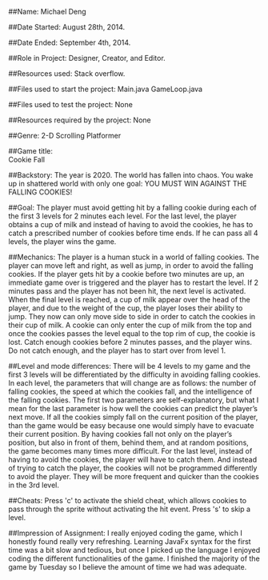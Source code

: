 ##Name: 
Michael Deng

##Date Started:
August 28th, 2014.

##Date Ended:
September 4th, 2014.

##Role in Project:
Designer, Creator, and Editor.

##Resources used:
Stack overflow.

##Files used to start the project:
Main.java
GameLoop.java

##Files used to test the project:
None

##Resources required by the project:
None

##Genre: 
2-D Scrolling Platformer

##Game title:  
Cookie Fall

##Backstory: 
The year is 2020. The world has fallen into chaos. You wake up in shattered world with only one goal: YOU MUST WIN AGAINST THE FALLING COOKIES!

##Goal: 
The player must avoid getting hit by a falling cookie during each of the first 3 levels for 2 minutes each level. For the last level, the player obtains a cup of milk and instead of having to avoid the cookies, he has to catch a prescribed number of cookies before time ends. If he can pass all 4 levels, the player wins the game. 

##Mechanics: 
The player is a human stuck in a world of falling cookies. The player can move left and right, as well as jump, in order to avoid the falling cookies. If the player gets hit by a cookie before two minutes are up, an immediate game over is triggered and the player has to restart the level. If 2 minutes pass and the player has not been hit, the next level is activated. When the final level is reached, a cup of milk appear over the head of the player, and due to the weight of the cup, the player loses their ability to jump. They now can only move side to side in order to catch the cookies in their cup of milk. A cookie can only enter the cup of milk from the top and once the cookies passes the level equal to the top rim of cup, the cookie is lost. Catch enough cookies before 2 minutes passes, and the player wins. Do not catch enough, and the player has to start over from level 1. 

##Level and mode differences: 
There will be 4 levels to my game and the first 3 levels will be differentiated by the difficulty in avoiding falling cookies. In each level, the parameters that will change are as follows: the number of falling cookies, the speed at which the cookies fall, and the intelligence of the falling cookies. The first two parameters are self-explanatory, but what I mean for the last parameter is how well the cookies can predict the player’s next move. If all the cookies simply fall on the current position of the player, than the game would be easy because one would simply have to evacuate their current position. By having cookies fall not only on the player’s position, but also in front of them, behind them, and at random positions, the game becomes many times more difficult. For the last level, instead of having to avoid the cookies, the player will have to catch them. And instead of trying to catch the player, the cookies will not be programmed differently to avoid the player. They will be more frequent and quicker than the cookies in the 3rd level.

##Cheats:
Press 'c' to activate the shield cheat, which allows cookies to pass through the sprite without activating the hit event.
Press 's' to skip a level.


##Impression of Assignment:
I really enjoyed coding the game, which I honestly found really very refreshing. Learning JavaFx syntax for the first time was a bit slow and tedious, but once I picked up the language I enjoyed coding the different functionalities of the game. I finished the majority of the game by Tuesday so I believe the amount of time we had was adequate.
